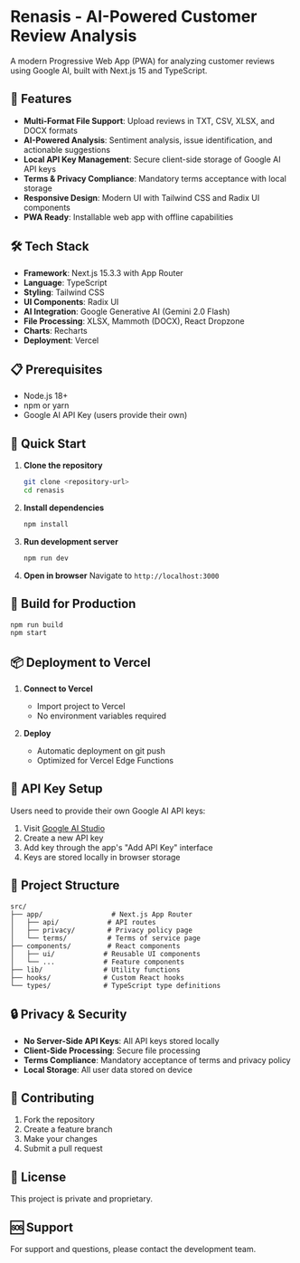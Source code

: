# Renasis - AI-Powered Customer Review Analysis

A modern Progressive Web App (PWA) for analyzing customer reviews using Google AI, built with Next.js 15 and TypeScript.

## 🚀 Features

- **Multi-Format File Support**: Upload reviews in TXT, CSV, XLSX, and DOCX formats
- **AI-Powered Analysis**: Sentiment analysis, issue identification, and actionable suggestions
- **Local API Key Management**: Secure client-side storage of Google AI API keys
- **Terms & Privacy Compliance**: Mandatory terms acceptance with local storage
- **Responsive Design**: Modern UI with Tailwind CSS and Radix UI components
- **PWA Ready**: Installable web app with offline capabilities

## 🛠️ Tech Stack

- **Framework**: Next.js 15.3.3 with App Router
- **Language**: TypeScript
- **Styling**: Tailwind CSS
- **UI Components**: Radix UI
- **AI Integration**: Google Generative AI (Gemini 2.0 Flash)
- **File Processing**: XLSX, Mammoth (DOCX), React Dropzone
- **Charts**: Recharts
- **Deployment**: Vercel

## 📋 Prerequisites

- Node.js 18+ 
- npm or yarn
- Google AI API Key (users provide their own)

## 🚀 Quick Start

1. **Clone the repository**
   ```bash
   git clone <repository-url>
   cd renasis
   ```

2. **Install dependencies**
   ```bash
   npm install
   ```

3. **Run development server**
   ```bash
   npm run dev
   ```

4. **Open in browser**
   Navigate to `http://localhost:3000`

## 🔧 Build for Production

```bash
npm run build
npm start
```

## 📦 Deployment to Vercel

1. **Connect to Vercel**
   - Import project to Vercel
   - No environment variables required

2. **Deploy**
   - Automatic deployment on git push
   - Optimized for Vercel Edge Functions

## 🔑 API Key Setup

Users need to provide their own Google AI API keys:

1. Visit [Google AI Studio](https://aistudio.google.com/app/apikey)
2. Create a new API key
3. Add key through the app's "Add API Key" interface
4. Keys are stored locally in browser storage

## 📁 Project Structure

```
src/
├── app/                 # Next.js App Router
│   ├── api/            # API routes
│   ├── privacy/        # Privacy policy page
│   └── terms/          # Terms of service page
├── components/         # React components
│   ├── ui/            # Reusable UI components
│   └── ...            # Feature components
├── lib/               # Utility functions
├── hooks/             # Custom React hooks
└── types/             # TypeScript type definitions
```

## 🔒 Privacy & Security

- **No Server-Side API Keys**: All API keys stored locally
- **Client-Side Processing**: Secure file processing
- **Terms Compliance**: Mandatory acceptance of terms and privacy policy
- **Local Storage**: All user data stored on device

## 🤝 Contributing

1. Fork the repository
2. Create a feature branch
3. Make your changes
4. Submit a pull request

## 📄 License

This project is private and proprietary.

## 🆘 Support

For support and questions, please contact the development team.

